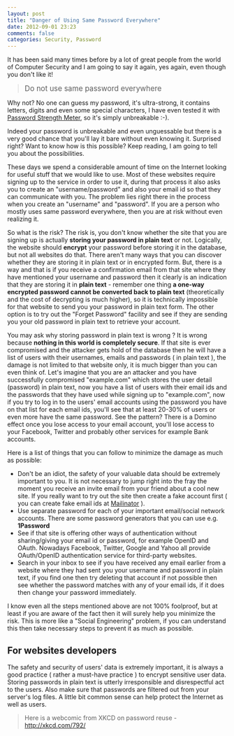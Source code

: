 ```yaml
---
layout: post
title: "Danger of Using Same Password Everywhere"
date: 2012-09-01 23:23
comments: false
categories: Security, Password
---
```


It has been said many times before by a lot of great people from the world of Computer Security and I am going to say it again, yes again, even though you don't like it!

> <big>Do not use same password everywhere</big>

Why not? No one can guess my password, it's ultra-strong, it contains letters, digits and even some special characters, I have even tested it with [Password Strength Meter](http://www.passwordmeter.com/), so it's simply unbreakable :-).

Indeed your password is unbreakable and even unguessable but there is a very good chance that you'll lay it bare without even knowing it. Surprised right? Want to know how is this possible? Keep reading, I am going to tell you about the possibilities.
<!--more-->

These days we spend a considerable amount of time on the Internet looking for useful stuff that we would like to use. Most of these websites require signing up to the service in order to use it, during that process it also asks you to create an "username/password" and also your email id so that they can communicate with you. The problem lies right there in the process when you create an "username" and "password". If you are a person who mostly uses same password everywhere, then you are at risk without even realizing it. 

So what is the risk? The risk is, you don't know whether the site that you are signing up is actually **storing your password in plain text** or not. Logically, the website should **encrypt** your password before storing it in the database, but not all websites do that. There aren't many ways that you can discover whether they are storing it in plain text or in encrypted form. But, there is a way and that is if you receive a confirmation email from that site where they have mentioned your username and password then it clearly is an indication that they are storing it in **plain text** - remember one thing **a one-way encrypted password cannot be converted back to plain text** (theoretically and the cost of decrypting is much higher), so it is technically impossible for that website to send you your password in plain text form. The other option is to try out the "Forget Password" facility and see if they are sending you your old password in plain text to retrieve your account. 

You may ask why storing password in plain text is wrong ? It is wrong because **nothing in this world is completely secure**. If that site is ever compromised and the attacker gets hold of the database then he will have a list of users with their usernames, emails and passwords ( in plain text ), the damage is not limited to that website only, it is much bigger than you can even think of. Let's imagine that you are an attacker and you have successfully compromised "example.com" which stores the user detail (password) in plain text, now you have a list of users with their email ids and the passwords that they have used while signing up to "example.com", now if you try to log in to the users' email accounts using the password you have on that list for each email ids, you'll see that at least 20-30% of users or even more have the same password. See the pattern? There is a Domino effect once you lose access to your email account, you'll lose access to your Facebook, Twitter and probably other services for example Bank accounts.

Here is a list of things that you can follow to minimize the damage as much as possible:

* Don't be an idiot, the safety of your valuable data should be extremely important to you. It is not necessary to jump right into the fray the moment you receive an invite email from your friend about a cool new site. If you really want to try out the site then create a fake account first ( you can create fake email ids at [Mailinator](http://www.mailinator.com) ).
* Use separate password for each of your important email/social network accounts. There are some password generators that you can use e.g. **1Password**
* See if that site is offering other ways of authentication without sharing/giving your email id or password, for example OpenID and OAuth. Nowadays Facebook, Twitter, Google and Yahoo all provide OAuth/OpenID authentication service for third-party websites.
* Search in your inbox to see if you have received any email earlier from a website where they had sent you your username and password in plain text, if you find one then try deleting that account if not possible then see whether the password matches with any of your email ids, if it does then change your password immediately.

I know even all the steps mentioned above are not 100% foolproof, but at least if you are aware of the fact then it will surely help you minimize the risk. This is more like a "Social Engineering" problem, if you can understand this then take necessary steps to prevent it as much as possible.

## For websites developers
The safety and security of users' data is extremely important, it is always a good practice ( rather a must-have practice ) to encrypt sensitive user data. Storing passwords in plain text is utterly irresponsible and disrespectful act to the users. Also make sure that passwords are filtered out from your server's log files. A little bit common sense can help protect the Internet as well as users.

> Here is a webcomic from XKCD on password reuse - <http://xkcd.com/792/>
